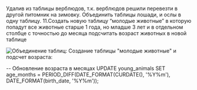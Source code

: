 Удалив из таблицы верблюдов, т.к. верблюдов решили перевезти в другой питомник на зимовку. Объединить таблицы лошади, и ослы в одну таблицу. 11.Создать новую таблицу “молодые животные” в которую попадут все животные старше 1 года, но младше 3 лет и в отдельном столбце с точностью до месяца подсчитать возраст животных в новой таблице

![Объединение таблиц: Создание таблицы "молодые животные" и подсчет возраста:](https://i.ibb.co/NVmTL8W/456.jpg)

-- Обновление возраста в месяцах
UPDATE young_animals
SET age_months = PERIOD_DIFF(DATE_FORMAT(CURDATE(), '%Y%m'), DATE_FORMAT(birth_date, '%Y%m'));
